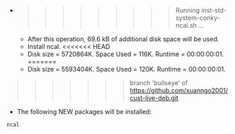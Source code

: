 * >>>>>>>>> Running inst-std-system-conky-ncal.sh ...
  * After this operation, 69.6 kB of additional disk space will be used.
  * Install ncal.
<<<<<<< HEAD
  * Disk size = 5720864K. Space Used = 116K. Runtime = 00:00:00:01.
=======
  * Disk size = 5593404K. Space Used = 120K. Runtime = 00:00:00:01.
>>>>>>> branch 'bullseye' of https://github.com/xuanngo2001/cust-live-deb.git
  * The following NEW packages will be installed:
  ```bash
ncal
  ```
